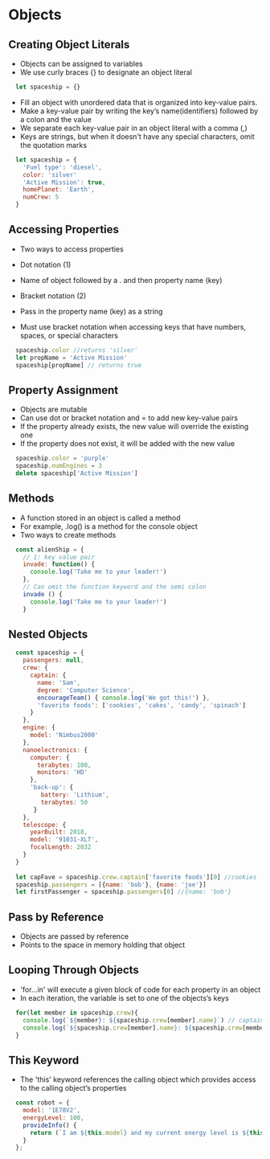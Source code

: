# Objects

## Creating Object Literals
  - Objects can be assigned to variables
  - We use curly braces {} to designate an object literal
  ```JavaScript
    let spaceship = {}
  ```
  - Fill an object with unordered data that is organized into key-value pairs.
  - Make a key-value pair by writing the key’s name(identifiers) followed by a colon and the value
  - We separate each key-value pair in an object literal with a comma (,)
  - Keys are strings, but when it doesn't have any special characters, omit the quotation marks
  ```JavaScript
    let spaceship = {
      'Fuel type': 'diesel',
      color: 'silver'
      'Active Mission': true,
      homePlanet: 'Earth',
      numCrew: 5
    }
```

## Accessing Properties
  - Two ways to access properties
 
  - Dot notation (1)
  - Name of object followed by a . and then property name (key)
  
  - Bracket notation (2)
  - Pass in the property name (key) as a string
  - Must use bracket notation when accessing keys that have numbers, spaces, or special characters

  ```JavaScript
    spaceship.color //returns 'silver'
    let propName = 'Active Mission'
    spaceship[propName] // returns true
  ```
  
## Property Assignment
  - Objects are mutable
  - Can use dot or bracket notation and = to add new key-value pairs
  - If the property already exists, the new value will override the existing one
  - If the property does not exist, it will be added with the new value

  ```JavaScript
    spaceship.color = 'purple'
    spaceship.numEngines = 3
    delete spaceship['Active Mission']
  ```
  
## Methods
  - A function stored in an object is called a method
  - For example, .log() is a method for the console object
  - Two ways to create methods
  
  ```JavaScript
    const alienShip = {
      // 1: key value pair
      invade: function() {
        console.log('Take me to your leader!')
      },
      // Can omit the function keyword and the semi colon
      invade () {
        console.log('Take me to your leader!')
      }
  ```
  
## Nested Objects 
  ```JavaScript
    const spaceship = {
      passengers: null,
      crew: {
        captain: {
          name: 'Sam', 
          degree: 'Computer Science', 
          encourageTeam() { console.log('We got this!') },
          'favorite foods': ['cookies', 'cakes', 'candy', 'spinach']
        }
      },
      engine: {
        model: 'Nimbus2000'
      },
      nanoelectronics: {
        computer: {
          terabytes: 100,
          monitors: 'HD'
        },
        'back-up': {
           battery: 'Lithium',
           terabytes: 50
         }
      }, 
      telescope: {
        yearBuilt: 2018,
        model: '91031-XLT',
        focalLength: 2032 
      }
    }    
    
    let capFave = spaceship.crew.captain['favorite foods'][0] //cookies
    spaceship.passengers = [{name: 'bob'}, {name: 'joe'}]
    let firstPassenger = spaceship.passengers[0] //{name: 'bob'}
  ```      

## Pass by Reference
  - Objects are passed by reference 
  - Points to the space in memory holding that object       

## Looping Through Objects
  - 'for...in' will execute a given block of code for each property in an object
  - In each iteration, the variable is set to one of the objects‘s keys

  ```JavaScript
    for(let member in spaceship.crew){
      console.log(`${member}: ${spaceship.crew[member].name}`) // captain: Sam
      console.log(`${spaceship.crew[member].name}: ${spaceship.crew[member].degree}`) // Sam: Computer Science
    }
  ```
  
## This Keyword
  - The 'this' keyword references the calling object which provides access to the calling object’s properties

  ```JavaScript
    const robot = {
      model: '1E78V2',
      energyLevel: 100,
      provideInfo() {
        return (`I am ${this.model} and my current energy level is ${this.energyLevel}`)
      }
    };
  ```
    
        
        
    
